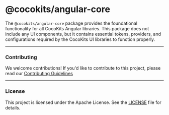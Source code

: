 # @cocokits/angular-core
The `@cocokits/angular-core` package provides the foundational functionality for all CocoKits Angular libraries. This package does not include any UI components, but it contains essential tokens, providers, and configurations required by the CocoKits UI libraries to function properly.



---

### Contributing
We welcome contributions! If you'd like to contribute to this project, please read our [Contributing Guidelines](https://github.com/coco-base/cocokits/blob/main/CONTRIBUTING.md)

---

### License
This project is licensed under the Apache License. See the [LICENSE](https://github.com/coco-base/cocokits/blob/main/LICENSE) file for details.


